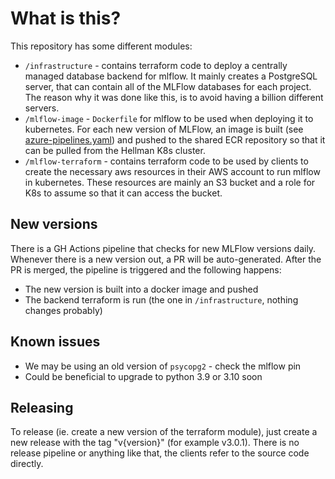 # What is this?

This repository has some different modules:

- `/infrastructure` - contains terraform code to deploy a centrally managed database backend for
  mlflow. It mainly creates a PostgreSQL server, that can contain all of the MLFlow databases for
  each project. The reason why it was done like this, is to avoid having a billion different
  servers.
- `/mlflow-image` - `Dockerfile` for mlflow to be used when deploying it to kubernetes. For each new
  version of MLFlow, an image is built (see [azure-pipelines.yaml](./azure-pipelines.yml)) and
  pushed to the shared ECR repository so that it can be pulled from the Hellman K8s cluster.
- `/mlflow-terraform` - contains terraform code to be used by clients to create the necessary aws
  resources in their AWS account to run mlflow in kubernetes. These resources are mainly an S3
  bucket and a role for K8s to assume so that it can access the bucket.

## New versions

There is a GH Actions pipeline that checks for new MLFlow versions daily. Whenever there is a new
version out, a PR will be auto-generated. After the PR is merged, the pipeline is triggered and the
following happens:

- The new version is built into a docker image and pushed
- The backend terraform is run (the one in `/infrastructure`, nothing changes probably)

## Known issues

- We may be using an old version of `psycopg2` - check the mlflow pin
- Could be beneficial to upgrade to python 3.9 or 3.10 soon

## Releasing

To release (ie. create a new version of the terraform module), just create a new release with the tag "v{version}" (for example v3.0.1). There is no release pipeline or anything like that, the clients refer to the source code directly.
